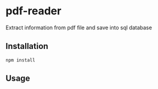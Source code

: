 # pdf-reader

Extract information from pdf file and save into sql database

## Installation

```
npm install
```

## Usage